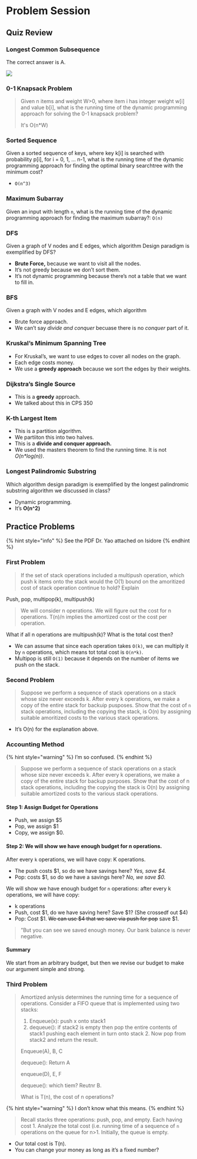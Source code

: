 # Problem Session

## Quiz Review

### Longest Common Subsequence

The correct answer is A.

![](<../../../.gitbook/assets/image (18) (1) (1) (1) (1) (1) (1) (1).png>)

### 0-1 Knapsack Problem

> Given n items and weight W>0, where item i has integer weight w\[i] and value b\[i], what is the running time of the dynamic programming approach for solving the 0-1 knapsack problem?
>
> It's O(n\*W)

### Sorted Sequence

Given a sorted sequence of keys, where key k\[i] is searched with probability p\[i], for i = 0, 1, ... n-1, what is the running time of the dynamic programming approach for finding the optimal binary searchtree with the minimum cost?

* `O(n^3)`

### Maximum Subarray

Given an input with length `n`, what is the running time of the dynamic programming approach for finding the maximum subarray?: `O(n)`

### DFS

Given a graph of V nodes and E edges, which algorithm Design paradigm is exemplified by DFS?&#x20;

* **Brute Force,** because we want to visit all the nodes.
* It’s not greedy because we don’t sort them.
* It’s not dynamic programming because there’s not a table that we want to fill in.

### BFS

Given a graph with V nodes and E edges, which algorithm&#x20;

* Brute force approach.
* We can’t say _divide and conquer_ becuase there is no _conquer_ part of it.

### Kruskal’s Minimum Spanning Tree

* For Kruskal’s, we want to use edges to cover all nodes on the graph.
* Each edge costs money.
* We use a **greedy approach** because we sort the edges by their weights.&#x20;

### Dijkstra’s Single Source

* This is a **greedy** approach.
* We talked about this in CPS 350

### K-th Largest Item

* This is a partition algorithm.
* We partiiton this into two halves.
* This is a **divide and conquer approach.**
* We used the masters theorem to find the running time. It is not _O(n\*log(n))_.

### Longest Palindromic Substring

Which algorithm design paradigm is exemplified by the longest palindromic substring algorithm we discussed in class?

* Dynamic programming.
* It’s **O(n^2)**

## Practice Problems

{% hint style="info" %}
See the PDF Dr. Yao attached on Isidore
{% endhint %}

### First Problem

> If the set of stack operations included a multipush operation, which push k items onto the stack would the O(1) bound on the amoritized cost of stack operation continue to hold? Explain

Push, pop, multipop(k), multipush(k)

> We will consider n operations. We will figure out the cost for n operations. T(n)/n implies the amortized cost or the cost per operation.

What if all n operations are multipush(k)? What is the total cost then?

* We can assume that since each operation takes `O(k)`, we can multiply it by `n` operations, which means tot total cost is `O(n*k)`.
* Multipop is still `O(1)` because it depends on the number of items we push on the stack.

### Second Problem

> Suppose we perform a sequence of stack operations on a stack whose size never exceeds k. After every k operations, we make a copy of the entire stack for backuip pusposes. Show that the cost of `n` stack operations, including the copying the stack, is O(n) by assigning suitable amoritized costs to the various stack operations.

* It’s O(n) for the explanation above.

### Accounting Method

{% hint style="warning" %}
I’m so confused.
{% endhint %}

> Suppose we perform a sequence of stack operations on a stack whose size never exceeds k. After every k operations, we make a copy of the entire stack for backup purposes. Show that the cost of n stack operations, including the copying the stack is O(n) by assigning suitable amortized costs to the various stack operations.

#### Step 1: Assign Budget for Operations

* Push, we assign $5
* Pop, we assign $1
* Copy, we assign $0.

#### Step 2: We will show we have enough budget for n operations.

After every `k` operations, we will have copy: K operations.

* The push costs $1, so do we have savings here? _Yes, save $4._
* Pop: costs $1, so do we have a savings here? _No, we save $0._

We will show we have enough budget for `n` operations: after every k operations, we will have copy:

* k operations
* Push, cost $1, do we have saving here? Save $1? (She crossedf out $4)
* Pop: Cost $1. ~~We can use $4 that we save via push for pop~~ save $1.

> ”But you can see we saved enough money. Our bank balance is never negative.

#### Summary

We start from an arbitrary budget, but then we revise our budget to make our argument simple and strong.

### Third Problem

> Amortized anlysis determines the running time for a sequence of operations. Consider a FIFO queue that is implemented using two stacks:
>
> 1. Enqueue(x): push x onto stack1
> 2. dequeue(): if stack2 is empty then pop the entire contents of stack1 pushing each element in turn onto stack 2. Now pop from stack2 and return the result.
>
> Enqueue(A), B, C
>
> dequeue(): Return A
>
> enqueue(D), E, F
>
> dequeue(): which tiem? Reutnr B.
>
> What is T(n), the cost of n operations?

{% hint style="warning" %}
I don’t know what this means.
{% endhint %}

> Recall stacks three operations: push, pop, and empty. Each having cost 1. Analyze the total cost (i.e. running time of a sequence of `n` operations on the queue for n>1. Initially, the queue is empty.

* Our total cost is T(n).
* You can change your money as long as it’s a fixed number?

